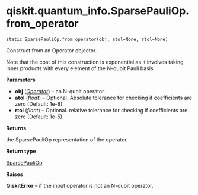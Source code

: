 # qiskit.quantum\_info.SparsePauliOp.from\_operator

`static SparsePauliOp.from_operator(obj, atol=None, rtol=None)`

Construct from an Operator objector.

Note that the cost of this construction is exponential as it involves taking inner products with every element of the N-qubit Pauli basis.

**Parameters**

*   **obj** ([*Operator*](qiskit.quantum_info.Operator#qiskit.quantum_info.Operator "qiskit.quantum_info.Operator")) – an N-qubit operator.
*   **atol** (*float*) – Optional. Absolute tolerance for checking if coefficients are zero (Default: 1e-8).
*   **rtol** (*float*) – Optional. relative tolerance for checking if coefficients are zero (Default: 1e-5).

**Returns**

the SparsePauliOp representation of the operator.

**Return type**

[SparsePauliOp](qiskit.quantum_info.SparsePauliOp#qiskit.quantum_info.SparsePauliOp "qiskit.quantum_info.SparsePauliOp")

**Raises**

**QiskitError** – if the input operator is not an N-qubit operator.
